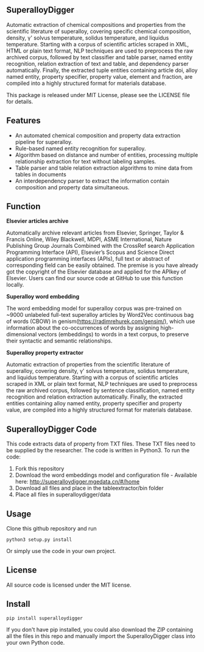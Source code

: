 
**SuperalloyDigger**
----------------------
Automatic extraction of chemical compositions and properties from the scientific literature of superalloy, covering specific chemical composition, density, γ' solvus temperature, solidus temperature, and liquidus temperature. Starting with a corpus of scientific articles scraped in XML, HTML or plain text format, NLP techniques are used to preprocess the raw archived corpus, followed by text classifier and table parser, named entity recognition, relation extraction of text and table, and dependency parser automatically. Finally, the extracted tuple entities containing article doi, alloy named entity, property specifier, property value, element and fraction, are compiled into a highly structured format for materials database.

This package is released under MIT License, please see the LICENSE file for details.

**Features**
----------------------
- An automated chemical composition and property data extraction pipeline for superalloy.
- Rule-based named entity recognition for superalloy.
- Algorithm based on distance and number of entities, processing multiple relationship extraction for text without labeling samples.
- Table parser and table relation extraction algorithms to mine data from tables in documents
- An interdependency parser to extract the information contain composition and property data simultaneous.

**Function**
----------------------
**Elsevier articles archive**

Automatically archive relevant articles from Elsevier, Springer, Taylor & Francis Online, Wiley Blackwell, MDPI, ASME International, Nature Publishing Group Journals Combined with the CrossRef search Application Programming Interface (API), Elsevier’s Scopus and Science Direct application programming interfaces (APIs), full text or abstract of corresponding field can be easily obtained. The premise is you have already got the copyright of the Elsevier database and applied for the APIkey of Elsevier. Users can find our source code at GitHub to use this function locally.

**Superalloy word embedding**

The word embedding model for superalloy corpus was pre-trained on ~9000 unlabeled full-text superalloy articles by Word2Vec continuous bag of words (CBOW) in genism(https://radimrehurek.com/gensim/), which use information about the co-occurrences of words by assigning high-dimensional vectors (embeddings) to words in a text corpus, to preserve their syntactic and semantic relationships.

**Superalloy property extractor**

Automatic extraction of properties from the scientific literature of superalloy, covering density, γ' solvus temperature, solidus temperature, and liquidus temperature.
Starting with a corpus of scientific articles scraped in XML or plain text format, NLP techniques are used to preprocess the raw archived corpus, followed by sentence classification, named entity recognition and relation extraction automatically. Finally, the extracted entities containing alloy named entity, property specifier and property value, are compiled into a highly structured format for materials database.

**SuperalloyDigger Code**
----------------------
This code extracts data of property from TXT files. These TXT files need to be supplied by the researcher. The code is written in Python3. To run the code:

  1. Fork this repository
  2. Download the word embeddings model and configuration file
    - Available here: http://superalloydigger.mgedata.cn/#/home
  3. Download all files and place in the tableextractor/bin folder
  4. Place all files in superalloydigger/data

**Usage**
----------------------
Clone this github repository and run
```
python3 setup.py install
```

Or simply use the code in your own project.

**License**
----------------------
All source code is licensed under the MIT license.

**Install**
----------------------
```
pip install superalloydigger
```
If you don't have pip installed, you could also download the ZIP containing all the files in this repo and manually import the SuperalloyDigger class into your own Python code.
